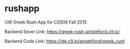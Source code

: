 # rushapp
UW Greek Rush App for CS506 Fall 2015


Backend Sever Link: https://greek-rush-ainstefjord.c9.io/ 

Backend Code Link: https://ide.c9.io/ainstefjord/greek_rush
